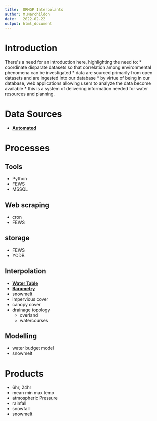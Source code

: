 ```yaml
---
title:  ORMGP Interpolants
author: M.Marchildon
date:   2022-02-22
output: html_document
---
```





# Introduction
There's a need for an introduction here, highlighting the need to:
    * coordinate disparate datasets so that correlation among environmental phenomena can be investigated
    * data are sourced primarily from open datasets and are ingested into our database
    * by virtue of being in our database, web applications allowing users to analyze the data become available
    * this is a system of delivering information needed for water resources and planning.





# Data Sources
* **[Automated](/interpolants/sources/sources.html)**


# Processes

## Tools
* Python
* FEWS
* MSSQL

## Web scraping
* cron
* FEWS

## storage
* FEWS
* YCDB

## Interpolation
* **[Water Table](owrc.github.io/watertable/)**
* **[Barometry](/interpolants/interpolation/barometry.html)**
* snowmelt
* impervious cover
* canopy cover
* drainage topology
    * overland
    * watercourses



## Modelling
* water budget model
* snowmelt



# Products
* 6hr, 24hr
* mean min max temp
* atmospheric Pressure
* rainfall
* snowfall
* snowmelt